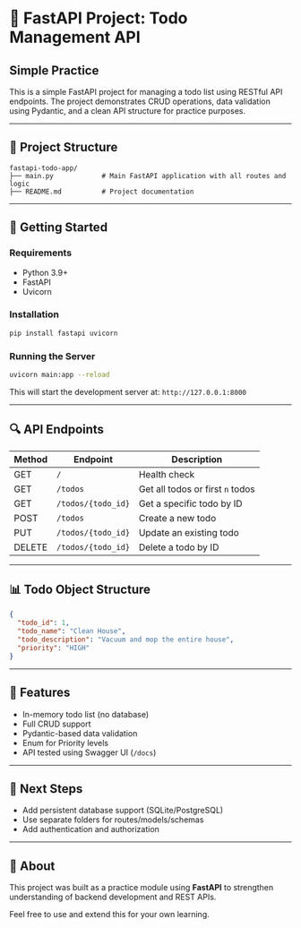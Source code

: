 # 📒 FastAPI Project: Todo Management API
## Simple Practice

This is a simple FastAPI project for managing a todo list using RESTful API endpoints. The project demonstrates CRUD operations, data validation using Pydantic, and a clean API structure for practice purposes.

---

## 📁 Project Structure

```
fastapi-todo-app/
├── main.py            # Main FastAPI application with all routes and logic
├── README.md          # Project documentation
```

---

## 🚀 Getting Started

### Requirements

- Python 3.9+
- FastAPI
- Uvicorn

### Installation

```bash
pip install fastapi uvicorn
```

### Running the Server

```bash
uvicorn main:app --reload
```

This will start the development server at: `http://127.0.0.1:8000`

---

## 🔍 API Endpoints

| Method | Endpoint           | Description                      |
| ------ | ------------------ | -------------------------------- |
| GET    | `/`                | Health check                     |
| GET    | `/todos`           | Get all todos or first `n` todos |
| GET    | `/todos/{todo_id}` | Get a specific todo by ID        |
| POST   | `/todos`           | Create a new todo                |
| PUT    | `/todos/{todo_id}` | Update an existing todo          |
| DELETE | `/todos/{todo_id}` | Delete a todo by ID              |

---

## 📊 Todo Object Structure

```json
{
  "todo_id": 1,
  "todo_name": "Clean House",
  "todo_description": "Vacuum and mop the entire house",
  "priority": "HIGH"
}
```

---

## 📆 Features

- In-memory todo list (no database)
- Full CRUD support
- Pydantic-based data validation
- Enum for Priority levels
- API tested using Swagger UI (`/docs`)

---

## 🚜 Next Steps

- Add persistent database support (SQLite/PostgreSQL)
- Use separate folders for routes/models/schemas
- Add authentication and authorization

---

## 🙋 About

This project was built as a practice module using **FastAPI** to strengthen understanding of backend development and REST APIs.

Feel free to use and extend this for your own learning.

